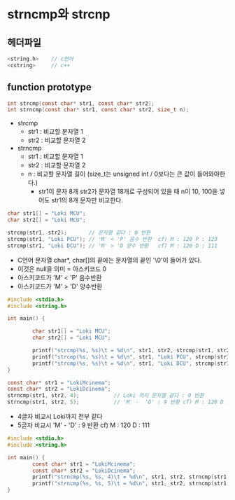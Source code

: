 # strncmp와 strcnp

## 헤더파일
```c
<string.h>    // c언어
<cstring>     // c++
```

## function prototype
```c
int strcmp(const char* str1, const char* str2);
int strncmp(const char* str1, const char* str2, size_t n);
```
- strcmp
  - str1 : 비교할 문자열 1
  - str2 : 비교할 문자열 2
- strncmp
  - str1 : 비교할 문자열 1
  - str2 : 비교할 문자열 2
  - n : 비교할 문자열 길이 (size_t는 unsigned int / 0보다는 큰 값이 들어와야한다.) 
    -  str1이 문자 8개 str2가 문자열 18개로 구성되어 있을 때 n이 10, 100을 넣어도 str1의 8개 문자만 비교한다.


```c
char str1[] = "Loki MCU";
char str2[] = "Loki MCU";

strcmp(str1, str2);       // 문자열 같다 : 0 반환
strcmp(str1, "Loki PCU"); // 'M' < 'P' 음수 반환  cf) M : 120 P : 123
strcmp(str1, "Loki DCU"); // 'M' > 'D 양수 반환   cf) M : 120 D : 111
```
- C언어 문자열 char*, char[]의 끝에는 문자열의 끝인 '\0'이 들어가 있다.
- 이것은 null을 의미 = 아스키코드 0
- 아스키코드가 'M' < 'P' 음수반환
- 아스키코드가 'M' > 'D' 양수반환

```c
#include <stdio.h>
#include <string.h>

int main() {

        char str1[] = "Loki MCU";
        char str2[] = "Loki MCU";

        printf("strcmp(%s, %s)\t = %d\n", str1, str2, strcmp(str1, str2));                   // 문자열 같다 : 0 반환
        printf("strcmp(%s, %s)\t = %d\n", str1, "Loki PCU", strcmp(str1, "Loki PCU"));       // 문자열 : 음수 반환
        printf("strcmp(%s, %s)\t = %d\n", str1, "Loki DCU", strcmp(str1, "Loki DCU"));       // 문자열 : 양수 반환
}

```


```c
const char* str1 = "LokiMcinema";
const char* str2 = "LokiDcinema";
strncmp(str1, str2, 4);           // Loki 까지 문자열 같다 : 0 반환
strncmp(str1, str2, 5);           // 'M' -  'D' : 9 반환 cf) M : 120 D : 111
``` 
- 4글자 비교시 Loki까지 전부 같다
- 5글자 비교시 'M' -  'D' : 9 반환 cf) M : 120 D : 111
```c
#include <stdio.h>
#include <string.h>

int main() {
        const char* str1 = "LokiMcinema";
        const char* str2 = "LokiDcinema";
        printf("strncmp(%s, %s, 4)\t = %d\n", str1, str2, strncmp(str1, str2, 4));
        printf("strncmp(%s, %s, 5)\t = %d\n", str1, str2, strncmp(str1, str2, 5));
}
```
